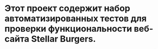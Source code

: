 # Этот проект содержит набор автоматизированных тестов для проверки функциональности веб-сайта Stellar Burgers.